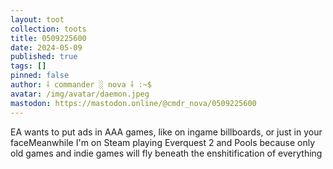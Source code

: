 ```yaml
---
layout: toot
collection: toots
title: 0509225600
date: 2024-05-09
published: true
tags: []
pinned: false
author: ⸸ commander ░ nova ⸸ :~$
avatar: /img/avatar/daemon.jpeg
mastodon: https://mastodon.online/@cmdr_nova/0509225600
---
```


EA wants to put ads in AAA games, like on ingame billboards, or just in your faceMeanwhile I'm on Steam playing Everquest 2 and Pools because only old games and indie games will fly beneath the enshitification of everything
